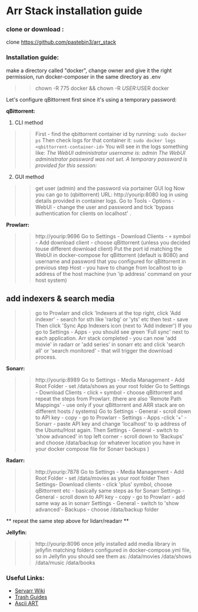 # Arr Stack installation guide

### clone or download :
clone https://github.com/pastebin3/arr_stack

### Installation guide:

make a directory called "docker", change owner and give it the right permission, run docker-composer in the same directory as .env
>> chown -R 775 docker && chown -R $USER:$USER docker

Let's configure qBittorrent first since it's using a temporary password:

**qBittorrent:**
1. CLI method
>> First - find the qbittorrent container id by running:
`sudo docker ps`
Then check logs for that container it:
`sudo docker logs <qbittorrent-container-id>`
You will see in the logs something like:
*The WebUI administrator username is: admin
The WebUI administrator password was not set. 
> A temporary password is provided for this session: <your-password-will-be-here>* 
2. GUI method
>> get user (admin) and the password via portainer GUI log
Now you can go to (qbittorrent) URL:
>> http://yourip:8080
>> log in using details provided in container logs.
>> Go to Tools - Options - WebUI - change the user and password and tick 'bypass authentication for clients on localhost' .

**Prowlarr:**
>> http://yourip:9696
>> Go to Settings - Download Clients - `+` symbol - Add download client - choose qBittorrent (unless you decided touse different download client)
>> Put the port id matching the WebUI in docker-compose for qBittorrent (default is 8080) and username and password that you configured for qBittorrent in previous step
>> Host - you have to change from localhost to ip address of the host machine (run 'ip address' command on your host system)

## add indexers & search media
>> go to Prowlarr and click 'Indexers at the top right, click 'Add indexer' - search for sth like 'rarbg' or 'yts' etc then test - save
>> Then click 'Sync App Indexers  icon (next to 'Add indexer')
>> If you go to Settings - Apps - you should see green 'Full sync' next to each application.
>> Arr stack completed - you can now 'add movie' in radarr or 'add series' in sonarr etc and click 'search all' or 'search monitored' - that will trigger the download process.

**Sonarr:**
>> http://yourip:8989
>> Go to Settings - Media Management - Add Root Folder - set /data/shows as your root folder
>> Go to Settings - Download Clients - click `+` symbol - choose qBittorrent and repeat the steps from Prowlarr.
(there are also 'Remote Path Mappings' - use only if your qBittorrent and ARR stack are on different hosts / systems)
>> Go to Settings - General - scroll down to API key - copy - go to Prowlarr - Settings - Apps -click '+' - Sonarr - paste  API key and change 'localhost' to ip address of the Ubuntu/Host again.
>> Then Settings - General - switch to 'show advanced' in top left corner - scroll down to 'Backups' and choose /data/backup (or whatever location you have in your docker compose file for Sonarr backups )

**Radarr:**
>> http://yourip:7878
>> Go to Settings - Media Management - Add Root Folder - set  /data/movies as your root folder 
>> Then Settings- Download clients - click 'plus' symbol, choose qBittorrent etc - basically same steps as for Sonarr
>> Settings - General - scroll down to API key - copy - go to Prowlarr - add same way as in sonarr
>> Settings - General - switch to 'show advanced'- Backups - choose /data/backup folder 

** repeat the same step above for lidarr/readarr **

**Jellyfin:**
>> http://yourip:8096
>> once jelly installed
>> add media library in jellyfin  matching folders configured in docker-compose.yml file, so in Jellyfin you should see them as: 
  /data/movies 
  /data/shows
  /data/music 
  /data/books 




### Useful Links:
- [Servarr Wiki](https://wiki.servarr.com/)
- [Trash Guides](https://trash-guides.info/)
- [Ascii ART](https://patorjk.com/software/taag/#p=display&f=ANSI%20Shadow)

